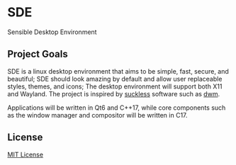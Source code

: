 # SDE
Sensible Desktop Environment

## Project Goals

SDE is a linux desktop environment that aims to be simple, fast, secure, and beautiful; SDE should look amazing by default and allow user replaceable styles, themes, and icons; The desktop environment will support both X11 and Wayland. The project is inspired by [suckless](https://suckless.org/) software such as [dwm](https://dwm.suckless.org/).

Applications will be written in Qt6 and C++17, while core components such as the window manager and compositor will be written in C17.

## License

[MIT License](https://opensource.org/licenses/MIT)
